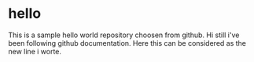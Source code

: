 # hello
This is a sample hello world repository choosen from github.
Hi still i've been following github documentation. Here this can be considered as the new line i worte.
